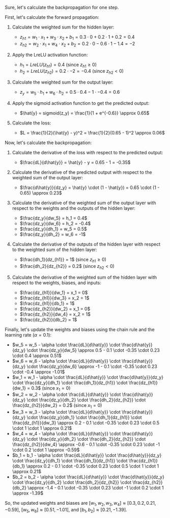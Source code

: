 Sure, let's calculate the backpropagation for one step.

First, let's calculate the forward propagation:

1. Calculate the weighted sum for the hidden layer:
   - $z_{h1} = w_1 \cdot x_1 + w_3 \cdot x_2 + b_1 = 0.3 \cdot 0 + 0.2 \cdot 1 + 0.2 = 0.4$
   - $z_{h2} = w_2 \cdot x_1 + w_4 \cdot x_2 + b_2 = 0.2 \cdot 0 - 0.6 \cdot 1 - 1.4 = -2$

2. Apply the LreLU activation function:
   - $h_1 = LreLU(z_{h1}) = 0.4$ (since $z_{h1} \geq 0$)
   - $h_2 = LreLU(z_{h2}) = 0.2 \cdot -2 = -0.4$ (since $z_{h2} < 0$)

3. Calculate the weighted sum for the output layer:
   - $z_y = w_5 \cdot h_1 + w_6 \cdot h_2 = 0.5 \cdot 0.4 - 1 \cdot -0.4 = 0.6$

4. Apply the sigmoid activation function to get the predicted output:
   - $\hat{y} = sigmoid(z_y) = \frac{1}{1 + e^{-0.6}} \approx 0.65$

5. Calculate the loss:
   - $L = \frac{1}{2}(\hat{y} - y)^2 = \frac{1}{2}(0.65 - 1)^2 \approx 0.06$

Now, let's calculate the backpropagation:

1. Calculate the derivative of the loss with respect to the predicted output:
   - $\frac{dL}{d\hat{y}} = \hat{y} - y = 0.65 - 1 = -0.35$

2. Calculate the derivative of the predicted output with respect to the weighted sum of the output layer:
   - $\frac{d\hat{y}}{dz_y} = \hat{y} \cdot (1 - \hat{y}) = 0.65 \cdot (1 - 0.65) \approx 0.23$

3. Calculate the derivative of the weighted sum of the output layer with respect to the weights and the outputs of the hidden layer:
   - $\frac{dz_y}{dw_5} = h_1 = 0.4$
   - $\frac{dz_y}{dw_6} = h_2 = -0.4$
   - $\frac{dz_y}{dh_1} = w_5 = 0.5$
   - $\frac{dz_y}{dh_2} = w_6 = -1$

4. Calculate the derivative of the outputs of the hidden layer with respect to the weighted sum of the hidden layer:
   - $\frac{dh_1}{dz_{h1}} = 1$ (since $z_{h1} \geq 0$)
   - $\frac{dh_2}{dz_{h2}} = 0.2$ (since $z_{h2} < 0$)

5. Calculate the derivative of the weighted sum of the hidden layer with respect to the weights, biases, and inputs:
   - $\frac{dz_{h1}}{dw_1} = x_1 = 0$
   - $\frac{dz_{h1}}{dw_3} = x_2 = 1$
   - $\frac{dz_{h1}}{db_1} = 1$
   - $\frac{dz_{h2}}{dw_2} = x_1 = 0$
   - $\frac{dz_{h2}}{dw_4} = x_2 = 1$
   - $\frac{dz_{h2}}{db_2} = 1$

Finally, let's update the weights and biases using the chain rule and the learning rate ($\alpha = 0.1$):

- $w_5 = w_5 - \alpha \cdot \frac{dL}{d\hat{y}} \cdot \frac{d\hat{y}}{dz_y} \cdot \frac{dz_y}{dw_5} \approx 0.5 - 0.1 \cdot -0.35 \cdot 0.23 \cdot 0.4 \approx 0.51$
- $w_6 = w_6 - \alpha \cdot \frac{dL}{d\hat{y}} \cdot \frac{d\hat{y}}{dz_y} \cdot \frac{dz_y}{dw_6} \approx -1 - 0.1 \cdot -0.35 \cdot 0.23 \cdot -0.4 \approx -1.01$
- $w_1 = w_1 - \alpha \cdot \frac{dL}{d\hat{y}} \cdot \frac{d\hat{y}}{dz_y} \cdot \frac{dz_y}{dh_1} \cdot \frac{dh_1}{dz_{h1}} \cdot \frac{dz_{h1}}{dw_1} = 0.3$ (since $x_1 = 0$)
- $w_2 = w_2 - \alpha \cdot \frac{dL}{d\hat{y}} \cdot \frac{d\hat{y}}{dz_y} \cdot \frac{dz_y}{dh_2} \cdot \frac{dh_2}{dz_{h2}} \cdot \frac{dz_{h2}}{dw_2} = 0.2$ (since $x_1 = 0$)
- $w_3 = w_3 - \alpha \cdot \frac{dL}{d\hat{y}} \cdot \frac{d\hat{y}}{dz_y} \cdot \frac{dz_y}{dh_1} \cdot \frac{dh_1}{dz_{h1}} \cdot \frac{dz_{h1}}{dw_3} \approx 0.2 - 0.1 \cdot -0.35 \cdot 0.23 \cdot 0.5 \cdot 1 \cdot 1 \approx 0.21$
- $w_4 = w_4 - \alpha \cdot \frac{dL}{d\hat{y}} \cdot \frac{d\hat{y}}{dz_y} \cdot \frac{dz_y}{dh_2} \cdot \frac{dh_2}{dz_{h2}} \cdot \frac{dz_{h2}}{dw_4} \approx -0.6 - 0.1 \cdot -0.35 \cdot 0.23 \cdot -1 \cdot 0.2 \cdot 1 \approx -0.59$
- $b_1 = b_1 - \alpha \cdot \frac{dL}{d\hat{y}} \cdot \frac{d\hat{y}}{dz_y} \cdot \frac{dz_y}{dh_1} \cdot \frac{dh_1}{dz_{h1}} \cdot \frac{dz_{h1}}{db_1} \approx 0.2 - 0.1 \cdot -0.35 \cdot 0.23 \cdot 0.5 \cdot 1 \cdot 1 \approx 0.21$
- $b_2 = b_2 - \alpha \cdot \frac{dL}{d\hat{y}} \cdot \frac{d\hat{y}}{dz_y} \cdot \frac{dz_y}{dh_2} \cdot \frac{dh_2}{dz_{h2}} \cdot \frac{dz_{h2}}{db_2} \approx -1.4 - 0.1 \cdot -0.35 \cdot 0.23 \cdot -1 \cdot 0.2 \cdot 1 \approx -1.39$

So, the updated weights and biases are $[w_1, w_2, w_3, w_4] \approx [0.3, 0.2, 0.21, -0.59]$, $[w_5, w_6] \approx [0.51, -1.01]$, and $[b_1, b_2] \approx [0.21, -1.39]$.
